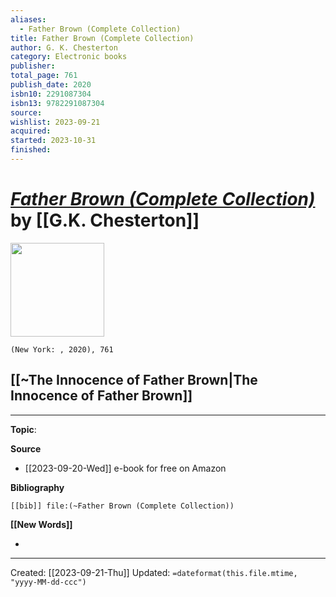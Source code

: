```yaml
---
aliases:
  - Father Brown (Complete Collection)
title: Father Brown (Complete Collection)
author: G. K. Chesterton
category: Electronic books
publisher: 
total_page: 761
publish_date: 2020
isbn10: 2291087304
isbn13: 9782291087304
source: 
wishlist: 2023-09-21
acquired: 
started: 2023-10-31
finished:
---
```

# *[Father Brown (Complete Collection)]()* by [[G.K. Chesterton]]

<img src="" width=150>

`(New York: , 2020), 761`

## [[~The Innocence of Father Brown|The Innocence of Father Brown]]



--- 
**Topic**: 

**Source**
- [[2023-09-20-Wed]] e-book for free on Amazon

**Bibliography**

```query
[[bib]] file:(~Father Brown (Complete Collection))
```
 

**[[New Words]]**

- 

---
Created: [[2023-09-21-Thu]]
Updated: `=dateformat(this.file.mtime, "yyyy-MM-dd-ccc")`